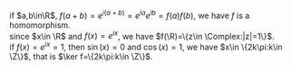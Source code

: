 if $a,b\in\R$, $f(a+b)=e^{i(a+b)}=e^{ia}e^{ib}=f(a)f(b)$, we have $f$ is a homomorphism.  
since $x\in \R$ and $f(x)=e^{ix}$, we have $f(\R)=\{z\in \Complex:|z|=1\}$.  
if $f(x)=e^{ix}=1$, then $\sin (x)=0$ and $\cos (x)=1$, we have $x\in \{2k\pi:k\in \Z\}$, that is $\ker f=\{2k\pi:k\in \Z\}$.
